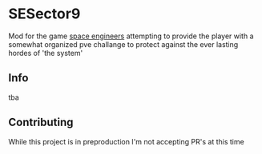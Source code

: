 # SESector9
Mod for the game [space engineers](https://www.spaceengineersgame.com/) attempting to provide the player with a somewhat organized pve challange to protect against the ever lasting hordes of 'the system'

## Info
tba

## Contributing
While this project is in preproduction I'm not accepting PR's at this time
